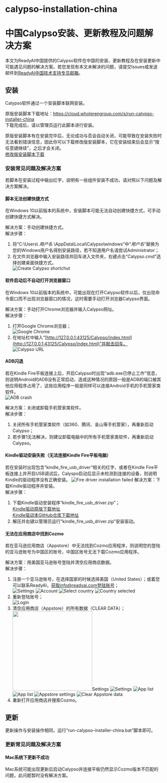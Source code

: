 # calypso-installation-china
# 中国Calypso安装、更新教程及问题解决方案

本文为ReadyAI中国提供的Calypso软件在中国的安装、更新教程及在安装更新中可能遇见问题的解决方案。若您发现有本文未解决的问题，请提交Issues或发送邮件到[ReadyAI中国技术支持专员邮箱](mailto:yongshun.ye@readyai.org)。

## 安装
Calypso软件通过一个安装脚本联网安装。

原版安装脚本下载地址：https://cloud.wholerengroup.com/s/run-calypso-installer-china  
下载完成后，请以管理员运行此脚本进行安装。

原版安装脚本有在安装完毕后，无论成功与否会自动关闭，可能导致在安装失败时无法看到错误信息，因此你可以下载修改版安装脚本，它在安装结束后会显示“按任意键继续”，之后才会关闭。  
[修改版安装脚本下载](https://raw.githubusercontent.com/ShreckYe/calypso-installation-china/master/run-calypso-installer-china-with-pause.zip)
### 安装常见问题及解决方案
若脚本在安装过程中输出红字，说明有一些组件安装不成功，请对照以下问题及解决方案解决。
#### 脚本无法创建快捷方式
在Windows 10以前版本的系统中，安装脚本可能无法自动创建快捷方式，可手动创建快捷方式解决。

解决方案：手动创建快捷方式。  
解决步骤：  
1. 将“C:\Users\ *用户名* \AppData\Local\Calypso\windows”中“*用户名*”替换为您的Windows用户名得到安装路径，若不知道用户名请尝试Administrator；
2. 在文件浏览器中输入安装路径并回车进入文件夹，右键点击“Calypso.cmd”选择创建桌面快捷方式。  
![Create Calypso shortchut](screenshots/create_Calypso_shortcut.png)
#### 软件启动后不自动打开浏览器窗口
在Windows 10以前版本的系统中，可能出现在打开Calypso软件以后，仅出现命令窗口而不出现浏览器窗口的情况，这时需要手动打开浏览器Calypso界面。

解决方案：手动打开Chrome浏览器并输入Calypso网址。  
解决步骤：
1. 打开Google Chrome浏览器；  
![Google Chrome](screenshots/Google_Chrome.png)
2. 在地址栏中输入“[http://127.0.0.1:43125/Calypso/index.html](http://127.0.0.1:43125/Calypso/index.html)”并敲击回车。  
![Calypso URL](screenshots/Calypso_URL.png)
#### ADB闪退
若在Kindle Fire平板连接上后，开启Calypso时出现“adb.exe已停止工作”信息，则说明Android的ADB没有正常启动，造成这种情况的原因一般是ADB的端口被其他应用程序占用了，这些应用程序一般是同样可以连接Android手机的手机管家类软件。  
![ADB crash](screenshots/ADB_crash.jpg)

解决方案：关闭或卸载手机管家类软件。  
解决步骤：
1. 关闭所有手机管家类软件（如360、腾讯、金山等手机管家），再重新启动Calypso；
2. 若步骤1无法解决，则建议卸载电脑中的所有手机管家类软件，再重新启动Calypso。
#### Kindle驱动安装失败（无法连接Kindle Fire平板电脑）
若在安装时出现包含“kindle_fire_usb_driver”相关的红字，或者在Kindle Fire平板连接上并开启USB调试后，Calyspo启动后显示未检测到连接的设备，则说明Kindle的驱动程序没有正确安装。
![Fire driver installation failed](screenshots/Fire_driver_installation_failed.png)
解决方案：下载Kindle驱动程序并安装。  
解决步骤：
1. 下载Kindle驱动安装程序“kindle_fire_usb_driver.zip”；  
[Kindle驱动原版下载地址](https://s3.amazonaws.com/android-sdk-manager/redist/kindle_fire_usb_driver.zip)  
[Kindle驱动本GitHub仓库下载地址](https://raw.githubusercontent.com/ShreckYe/calypso-installation-china/master/kindle_fire_usb_driver.zip)
2. 解压并右键以管理员运行“kindle_fire_usb_driver.zip”安装驱动。
#### 无法在应用商店中找到Cozmo
若在亚马逊应用商店（Appstore）中无法找到Cozmo应用程序，则说明您的登陆的亚马逊账号为中国区的账号，中国区账号无法下载Cozmo应用程序。

解决方案：用美国亚马逊账号登陆并清空应用商店数据。  
解决步骤：
1. 注册一个亚马逊账号，在选择国家的时候选择美国（United States）；或着您可以联系ReadyAI，获取info@readyai.com登陆账号；  
![Settings](screenshots/settings_screenshot.png)
![Account](screenshots/account_screenshot.png)
![Select country](screenshots/register_select_country_screenshot.png)
![Country selected](screenshots/register_select_country_2_screenshot.png)
2. 重新登陆账号；  
![Login](screenshots/login_screenshot.png)
3. 清空应用商店（Appstore）的所有数据（CLEAR DATA）；  
<img src="screenshots/settings_screenshot.png" width="256">Settings<img/>
![Settings](screenshots/settings_apps_screenshot.png)
![App list](screenshots/settings_manage_all_apps_screenshot.png)
![App list](screenshots/settings_manage_all_apps_all_appstore_screenshot.png)
![Appstore settings](screenshots/settings_appstore_screenshot.png)
![Clear Appstore data](screenshots/settings_appstore_clear_data_screenshot.png)
4. 重新打开应用商店并搜索Cozmo。
## 更新
更新操作与安装操作相同，运行“run-calypso-installer-china.bat”脚本即可。
### 更新常见问题及解决方案
#### Mac系统下更新不成功
Mac系统可能出现更新后启动Calypso并连接平板仍然显示Cozmo版本不匹配的问题，此问题暂时没有解决方案。
